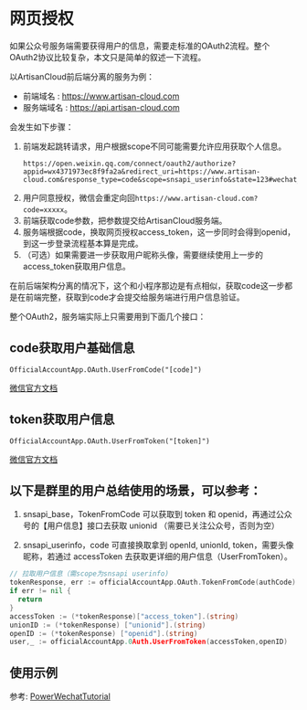 # 网页授权

如果公众号服务端需要获得用户的信息，需要走标准的OAuth2流程。整个OAuth2协议比较复杂，本文只是简单的叙述一下流程。

以ArtisanCloud前后端分离的服务为例：

+ 前端域名   : https://www.artisan-cloud.com
+ 服务端域名 : https://api.artisan-cloud.com

会发生如下步骤：
1. 前端发起跳转请求，用户根据scope不同可能需要允许应用获取个人信息。
    ```
    https://open.weixin.qq.com/connect/oauth2/authorize?appid=wx4371973ec8f9fa2a&redirect_uri=https://www.artisan-cloud.com&response_type=code&scope=snsapi_userinfo&state=123#wechat_redirect
    ```
2. 用户同意授权，微信会重定向回`https://www.artisan-cloud.com?code=xxxxx`。
3. 前端获取code参数，把参数提交给ArtisanCloud服务端。
4. 服务端根据code，换取网页授权access_token，这一步同时会得到openid，到这一步登录流程基本算是完成。
5. （可选）如果需要进一步获取用户昵称头像，需要继续使用上一步的access_token获取用户信息。

在前后端架构分离的情况下，这个和小程序那边是有点相似，获取code这一步都是在前端完整，获取到code才会提交给服务端进行用户信息验证。

整个OAuth2，服务端实际上只需要用到下面几个接口：

## code获取用户基础信息
```
OfficialAccountApp.OAuth.UserFromCode("[code]")
```
[微信官方文档](https://developers.weixin.qq.com/doc/offiaccount/OA_Web_Apps/Wechat_webpage_authorization.html)


## token获取用户信息
```
OfficialAccountApp.OAuth.UserFromToken("[token]")
```
[微信官方文档](https://developers.weixin.qq.com/doc/offiaccount/OA_Web_Apps/Wechat_webpage_authorization.html)


## 以下是群里的用户总结使用的场景，可以参考：

1. snsapi_base，TokenFromCode 可以获取到 token 和 openid，再通过公众号的【用户信息】接口去获取 unionid （需要已关注公众号，否则为空）

2. snsapi_userinfo，code 可直接换取拿到 openId, unionId, token，需要头像昵称，若通过 accessToken 去获取更详细的用户信息（UserFromToken）。

```go
// 拉取用户信息（需scope为snsapi userinfo)
tokenResponse, err := officialAccountApp.OAuth.TokenFromCode(authCode)
if err != nil {
  return
}
accessToken := (*tokenResponse)["access_token"].(string)
unionID := (*tokenResponse) ["unionid"].(string)
openID := (*tokenResponse) ["openid"].(string)
user,_ := officialAccountApp.0Auth.UserFromToken(accessToken,openID)

```

## 使用示例

参考: [PowerWechatTutorial](https://github.com/ArtisanCloud/PowerWechatTutorial/blob/master/controllers/official-account/oauth.go)
